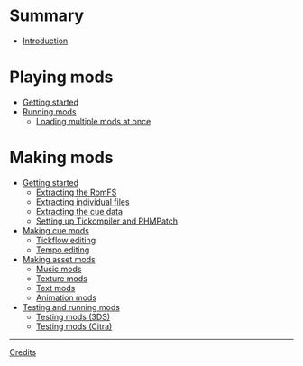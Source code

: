 # Summary

- [Introduction](./intro.md)

# Playing mods

- [Getting started](./playing/getting_started.md)
- [Running mods](./playing/running_mods.md)
    - [Loading multiple mods at once](./playing/multi_mod.md)

# Making mods

- [Getting started]()
    - [Extracting the RomFS]()
    - [Extracting individual files]()
    - [Extracting the cue data]()
    - [Setting up Tickompiler and RHMPatch]()
- [Making cue mods]()
    - [Tickflow editing]()
    - [Tempo editing]()
- [Making asset mods]()
    - [Music mods]()
    - [Texture mods]()
    - [Text mods]()
    - [Animation mods]()
- [Testing and running mods]()
    - [Testing mods (3DS)]()
    - [Testing mods (Citra)]()

----

[Credits](CONTRIBUTORS.md)